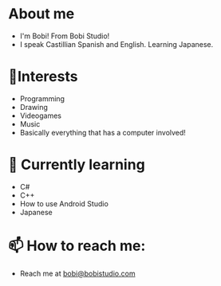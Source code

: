 # About me
- I'm Bobi! From Bobi Studio!
- I speak Castillian Spanish and English. Learning Japanese.

# 👀Interests 
- Programming
- Drawing
- Videogames
- Music
- Basically everything that has a computer involved!

# 🌱 Currently learning
- C#
- C++
- How to use Android Studio
- Japanese
  
# 📫 How to reach me:
- Reach me at [bobi@bobistudio.com](mailto:bobi@bobistudio.com)
